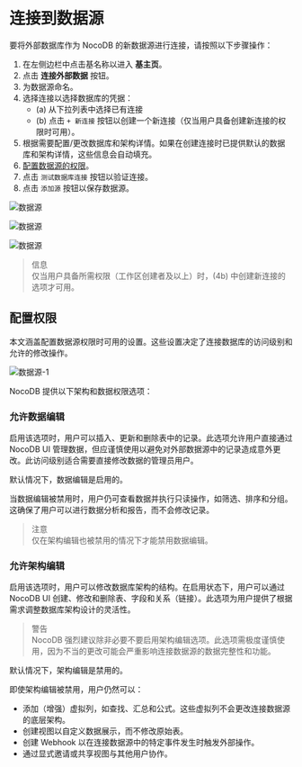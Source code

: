 # 连接到数据源

要将外部数据库作为 NocoDB 的新数据源进行连接，请按照以下步骤操作：

1. 在左侧边栏中点击基名称以进入 **基主页**。
2. 点击 **连接外部数据** 按钮。
3. 为数据源命名。
4. 选择连接以选择数据库的凭据：
   - (a) 从下拉列表中选择已有连接
   - (b) 点击 `+ 新连接` 按钮以创建一个新连接（仅当用户具备创建新连接的权限时可用）。
5. 根据需要配置/更改数据库和架构详情。如果在创建连接时已提供默认的数据库和架构详情，这些信息会自动填充。
6. [配置数据源的权限](https://docs.nocodb.com/views/views-overview/#configuring-permissions)。
7. 点击 `测试数据库连接` 按钮以验证连接。
8. 点击 `添加源` 按钮以保存数据源。

![数据源](https://docs.nocodb.com/assets/images/data-source-1-415bba7ce4ad096e93431d4ff71b5d22.png)

![数据源](https://docs.nocodb.com/assets/images/data-source-2-b4fb1aea42c2828d47f4c27000031eac.png)

![数据源](https://docs.nocodb.com/assets/images/data-source-3-bf8268f28fdaf05fcd70428a3b8d3e4e.png)

> 信息  
> 仅当用户具备所需权限（工作区创建者及以上）时，(4b) 中创建新连接的选项才可用。

## 配置权限

本文涵盖配置数据源权限时可用的设置。这些设置决定了连接数据库的访问级别和允许的修改操作。

![数据源-1](https://docs.nocodb.com/assets/images/data-source-permissions-88d03ae84eaba95b92db5a5953a77271.png)

NocoDB 提供以下架构和数据权限选项：

### 允许数据编辑

启用该选项时，用户可以插入、更新和删除表中的记录。此选项允许用户直接通过 NocoDB UI 管理数据，但应谨慎使用以避免对外部数据源中的记录造成意外更改。此访问级别适合需要直接修改数据的管理员用户。

默认情况下，数据编辑是启用的。

当数据编辑被禁用时，用户仍可查看数据并执行只读操作，如筛选、排序和分组。这确保了用户可以进行数据分析和报告，而不会修改记录。

> 注意  
> 仅在架构编辑也被禁用的情况下才能禁用数据编辑。

### 允许架构编辑

启用该选项时，用户可以修改数据库架构的结构。在启用状态下，用户可以通过 NocoDB UI 创建、修改和删除表、字段和关系（链接）。此选项为用户提供了根据需求调整数据库架构设计的灵活性。

> 警告  
> NocoDB 强烈建议除非必要不要启用架构编辑选项。此选项需极度谨慎使用，因为不当的更改可能会严重影响连接数据源的数据完整性和功能。

默认情况下，架构编辑是禁用的。

即使架构编辑被禁用，用户仍然可以：

- 添加（增强）虚拟列，如查找、汇总和公式。这些虚拟列不会更改连接数据源的底层架构。
- 创建视图以自定义数据展示，而不修改原始表。
- 创建 Webhook 以在连接数据源中的特定事件发生时触发外部操作。
- 通过显式邀请或共享视图与其他用户协作。